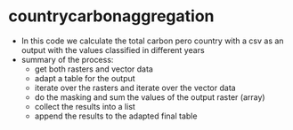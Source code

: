 # countrycarbonaggregation

- In this code we calculate the total carbon pero country with a csv as an output with the values classified in different years
- summary of the process:
  - get both rasters and vector data
  - adapt a table for the output
  - iterate over the rasters and iterate over the vector data
  - do the masking and sum the values of the output raster (array)
  - collect the results into a list
  - append the results to the adapted final table